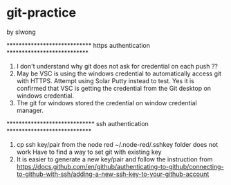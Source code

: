 # git-practice
by slwong


**************************** https authentication ***************************
1) I don't understand why git does not ask for credential on each push ??
2) May be VSC is using the windows credential to automatically access git with HTTPS. Attempt using Solar 
Putty instead to test.
Yes it is confirmed that VSC is getting the credential from the Git desktop on windows credential. 
3) The git for windows stored the credential on window credential manager.



***************************** ssh authentication ****************************
1) cp ssh key/pair from the node red ~/.node-red/.sshkey folder does not work
Have to find a way to set git with existing key
2) It is easier to generate a new key/pair and follow the instruction from
https://docs.github.com/en/github/authenticating-to-github/connecting-to-github-with-ssh/adding-a-new-ssh-key-to-your-github-account

